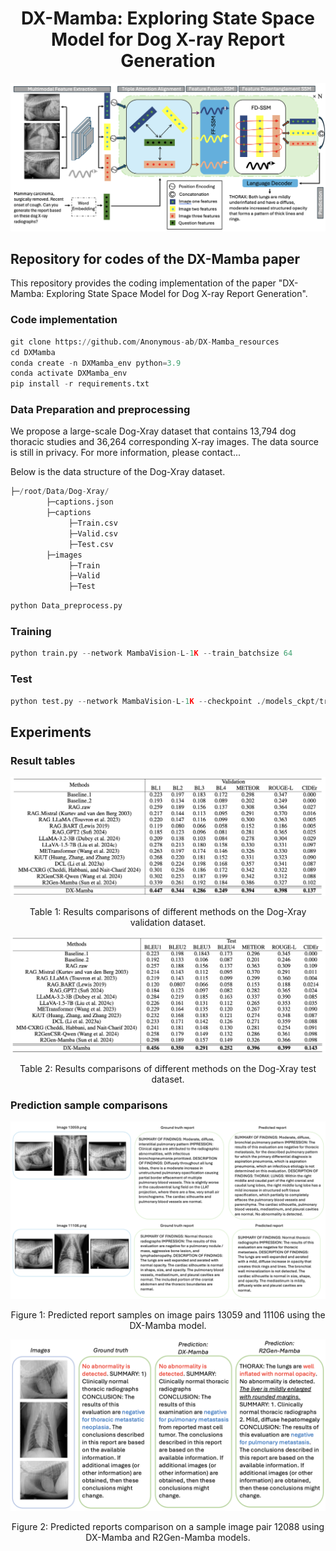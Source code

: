 <h1 align="center">DX-Mamba: Exploring State Space Model for Dog X-ray Report Generation</h1>
<p align="center">
  <img src="Figures/DX-Mamba.png" width="800" alt="Workflow of the proposed DX-Mamba model">
</p>



<h2>Repository for codes of the DX-Mamba paper</h2>

<p>This repository provides the coding implementation of the paper "DX-Mamba: Exploring State Space Model for Dog X-ray Report Generation".</p>

<h3>Code implementation</h3>

```python
git clone https://github.com/Anonymous-ab/DX-Mamba_resources
cd DXMamba
conda create -n DXMamba_env python=3.9
conda activate DXMamba_env
pip install -r requirements.txt
```

<h3>Data Preparation and preprocessing</h3>

<p>We propose a large-scale Dog-Xray dataset that contains 13,794 dog thoracic studies and 36,264 corresponding X-ray images. The data source is still in privacy. For more information, please contact...
  
  Below is the data structure of the Dog-Xray dataset.</p>

```python
├─/root/Data/Dog-Xray/
        ├─captions.json
        ├─captions
             ├─Train.csv
             ├─Valid.csv
             ├─Test.csv
        ├─images
             ├─Train
             ├─Valid
             ├─Test
```


```python
python Data_preprocess.py 
```

<h3>Training</h3>

```python
python train.py --network MambaVision-L-1K --train_batchsize 64
```

<h3>Test</h3>

```Python
python test.py --network MambaVision-L-1K --checkpoint ./models_ckpt/transformer_decoderlayers12024-11-08-16-40-56_1627_all/Dog-X-ray_bts_8_MambaVision-L-1K_epo_29_Bleu4_25245_test.pth
```


<h2>Experiments</h2>

<h3>Result tables</h3>

<p align="center">
  <img src="Figures/validation table.png" alt=" Table 1: Results comparisons of different methods on the Dog-Xray validation dataset.">
</p>
<p align="center">Table 1: Results comparisons of different methods on the Dog-Xray validation dataset.</p>


<p align="center">
  <img src="Figures/test table.png" alt=" Table 2: Results comparisons of different methods on the Dog-Xray test dataset.">
</p>
<p align="center">Table 2: Results comparisons of different methods on the Dog-Xray test dataset.</p>


<h3>Prediction sample comparisons</h3>

<p align="center">
  <img src="Figures/predict_samples.png" width="800" alt=" Figure 1: Predicted report samples on image pairs 13059 and 11106 using the DX-Mamba model.">
</p>
<p align="center"> Figure 1: Predicted report samples on image pairs 13059 and 11106 using the DX-Mamba model.</p>


<p align="center">
  <img src="Figures/prediction.png" width="800" alt=" Figure 2: Predicted reports comparison on a sample image pair 12088 using DX-Mamba and R2Gen-Mamba models.">
</p>
<p align="center"> Figure 2: Predicted reports comparison on a sample image pair 12088 using DX-Mamba and R2Gen-Mamba models.</p>
